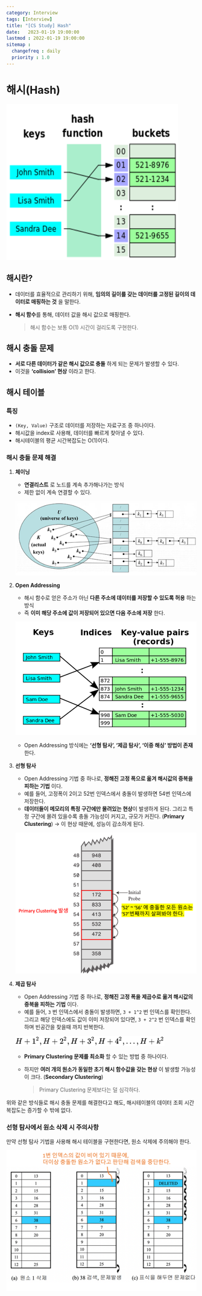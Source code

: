 ```yaml
---
category: Interview
tags: [Interview]
title: "[CS Study] Hash"
date:   2023-01-19 19:00:00 
lastmod : 2022-01-19 19:00:00
sitemap :
  changefreq : daily
  priority : 1.0
---
```


# 해시(Hash)

![Untitled](/assets/img/2023-01-20-Interview_Hashing/Untitled.png)

## 해시란?

- 데이터를 효율적으로 관리하기 위해, **임의의 길이를 갖는 데이터를 고정된 길이의 데이터로 매핑하는 것** 을 말한다.
- **해시 함수**를 통해, 데이터 값을 해시 값으로 매핑한다.
    
    > 해시 함수는 보통 O(1) 시간이 걸리도록 구현한다.
    > 

## 해시 충돌 문제

- **서로 다른 데이터가 같은 해시 값으로 충돌** 하게 되는 문제가 발생할 수  있다.
- 이것을 **‘collision’ 현상** 이라고 한다.

## 해시 테이블

### 특징

- `(Key, Value)` 구조로 데이터를 저장하는 자료구조 중 하나이다.
- 해시값을 index로 사용해, 데이터를 빠르게 찾아낼 수 있다.
- 해시테이블의 평균 시간복잡도는 O(1)이다.

### 해시 충돌 문제 해결

1. **체이닝**
    - **연결리스트** 로 노드를 계속 추가해나가는 방식
    - 제한 없이 계속 연결할 수 있다.
    
    ![Untitled](/assets/img/2023-01-20-Interview_Hashing/Untitled%201.png)
    
2. **Open Addressing**
    - 해시 함수로 얻은 주소가 아닌 **다른 주소에 데이터를 저장할 수 있도록 허용** 하는 방식
    - 즉 **이미 해당 주소에 값이 저장되어 있으면 다음 주소에 저장** 한다.
    
    ![Untitled](/assets/img/2023-01-20-Interview_Hashing/Untitled%202.png)
    
    - Open Addressing 방식에는 **‘선형 탐사’, ‘제곱 탐사’, ‘이중 해싱’ 방법이 존재** 한다.
3. **선형 탐사**
    - Open Addressing 기법 중 하나로, **정해진 고정 폭으로 옮겨 해시값의 중복을 피하는 기법** 이다.
    - 예를 들어, 고정폭이 2이고 52번 인덱스에서 충돌이 발생하면 54번 인덱스에 저장한다.
    - **데이터들이 메모리의 특정 구간에만 몰려있는 현상**이 발생하게 된다. 그리고  특정 구간에 몰려 있을수록 충돌 가능성이 커지고, 규모가 커진다. (**Primary Clustering**) → 이 현상 때문에, 성능이 감소하게 된다.
    
    ![Untitled](/assets/img/2023-01-20-Interview_Hashing/Untitled%203.png)
    
4. **제곱 탐사**
    - Open Addressing 기법 중 하나로, **정해진 고정 폭을 제곱수로 옮겨 해시값의 중복을 피하는 기법** 이다.
    - 예를 들어, `3` 번 인덱스에서 충돌이 발생하면, `3 + 1^2` 번 인덱스를 확인한다. 그리고 해당 인덱스에도 값이 이미 저장되어 있다면, `3 + 2^2` 번 인덱스를 확인하며 빈공간을 찾을때 까지 반복한다.
    
    ![Untitled](/assets/img/2023-01-20-Interview_Hashing/Untitled%204.png)
    
    - **Primary Clustering 문제를 최소화** 할 수 있는 방법 중 하나이다.
    - 하지만 **여러 개의 원소가 동일한 초기 해시 함수값을 갖는 현상** 이 발생할 가능성이 크다. (**Secondary Clustering**)
        
        > Primary Clustering 문제보다는 덜 심각하다.

위와 같은 방식들로 해시 충돌 문제를 해결한다고 해도, 해시테이블의 데이터 조회 시간복잡도는 증가할 수 밖에 없다.

### 선형 탐사에서 원소 삭제 시 주의사항

만약 선형 탐사 기법을 사용해 해시 테이블을 구현한다면, 원소 삭제에 주의해야 한다.

![Untitled](/assets/img/2023-01-20-Interview_Hashing/Untitled%205.png)